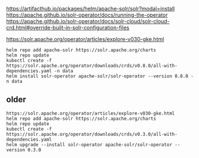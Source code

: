 https://artifacthub.io/packages/helm/apache-solr/solr?modal=install
https://apache.github.io/solr-operator/docs/running-the-operator
https://apache.github.io/solr-operator/docs/solr-cloud/solr-cloud-crd.html#override-built-in-solr-configuration-files

https://solr.apache.org/operator/articles/explore-v030-gke.html
```shell
helm repo add apache-solr https://solr.apache.org/charts
helm repo update
kubectl create -f https://solr.apache.org/operator/downloads/crds/v0.8.0/all-with-dependencies.yaml -n data
helm install solr-operator apache-solr/solr-operator --version 0.8.0 -n data
```
## older
```
https://solr.apache.org/operator/articles/explore-v030-gke.html
helm repo add apache-solr https://solr.apache.org/charts
helm repo update
kubectl create -f https://solr.apache.org/operator/downloads/crds/v0.3.0/all-with-dependencies.yaml
helm upgrade --install solr-operator apache-solr/solr-operator --version 0.3.0
```